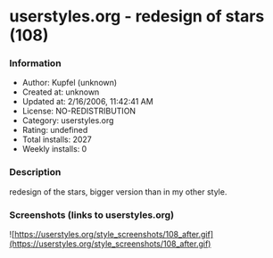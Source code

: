 # userstyles.org - redesign of stars (108)

### Information
- Author: Kupfel (unknown)
- Created at: unknown
- Updated at: 2/16/2006, 11:42:41 AM
- License: NO-REDISTRIBUTION
- Category: userstyles.org
- Rating: undefined
- Total installs: 2027
- Weekly installs: 0


### Description
redesign of the stars, bigger version than in my other style.


### Screenshots (links to userstyles.org)
![https://userstyles.org/style_screenshots/108_after.gif](https://userstyles.org/style_screenshots/108_after.gif)


